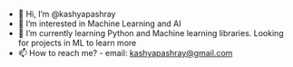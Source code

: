 - 👋 Hi, I’m @kashyapashray
- 👀 I’m interested in Machine Learning and AI
- 🌱 I’m currently learning Python and Machine learning libraries. Looking for projects in ML to learn more
- 📫 How to reach me? - email: kashyapashray@gmail.com

<!---
kashyapashray/kashyapashray is a ✨ special ✨ repository because its `README.md` (this file) appears on your GitHub profile.
You can click the Preview link to take a look at your changes.
--->
